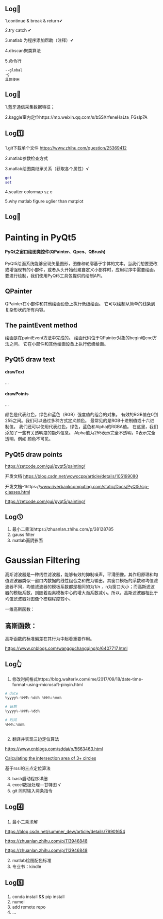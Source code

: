 ## Log📍

1.continue  & break & return✔

2.try catch ✔

3.matlab 为程序添加帮助（注释）✔

4.dbscan聚类算法

5.命令行

```
--global 
-g 
具体使用
```

## Log:pineapple:

1.蓝牙通信采集数据特征；

2.kaggle室内定位https://mp.weixin.qq.com/s/bSSXrfeneHaLta_FGsIp7A



## Log:one:

1.git下载单个文件 https://www.zhihu.com/question/25369412

2.matlab参数检查方式

3.matlab绘图类继承关系（获取各个属性）√

```matlab
get
set
```

4.scatter colormap sz c

5.why matlab figure uglier than matplot

## Log:2nd_place_medal:



# Painting in PyQt5

#### PyQt之窗口绘图类控件(QPainter、Qpen、QBrush)

PyQt5绘画系统能够呈现矢量图形，图像和轮廓基于字体的文本。当我们想要更改或增强现有的小部件，或者从头开始创建自定义小部件时，应用程序中需要绘画。 要进行绘制，我们使用PyQt5工具包提供的绘制API。 



## QPainter

 QPainter在小部件和其他绘画设备上执行低级绘画。 它可以绘制从简单的线条到复杂形状的所有内容。

## The paintEvent method

绘画是在paintEvent方法中完成的。 绘画代码位于QPainter对象的begin和end方法之间。 它在小部件和其他绘画设备上执行低级绘画。 

## PyQt5 draw text

#### drawText

...

#### drawPoints

...



颜色是代表红色，绿色和蓝色（RGB）强度值的组合的对象。 有效的RGB值在0到255之间。我们可以通过多种方式定义颜色。 最常见的是RGB十进制值或十六进制值。 我们还可以使用代表红色，绿色，蓝色和Alpha的RGBA值。 在这里，我们添加了一些有关透明度的额外信息。 Alpha值为255表示完全不透明，0表示完全透明，例如 颜色不可见。 



## PyQt5 draw points



https://zetcode.com/gui/pyqt5/painting/

开发文档 https://blog.csdn.net/wowocpp/article/details/105199080

开发文档-1https://www.riverbankcomputing.com/static/Docs/PyQt5/sip-classes.html

https://zetcode.com/gui/pyqt5/painting/

## Log:kissing:

1. 最小二乘法https://zhuanlan.zhihu.com/p/38128785
2. gauss filter 
3. matlab画阴影面 



# Gaussian Filtering

高斯滤波器是一种线性滤波器，能够有效的抑制噪声，平滑图像。其作用原理和均值滤波器类似—窗口内数据的线性组合之和做为输出。其窗口模板的系数和均值滤波器不同，均值滤波器的模板系数都是相同的为$1/n$ ，n为窗口大小；而高斯滤波器的模板系数，则随着距离模板中心的增大而系数减小。所以，高斯滤波器相比于均值滤波器对图像个模糊程度较小。

一维高斯函数：



## 高斯函数：

高斯函数的标准偏差在其行为中起着重要作用。





https://www.cnblogs.com/wangguchangqing/p/6407717.html

## Log:point_up_2:

1. 修改时间格式https://blog.walterlv.com/ime/2017/09/18/date-time-format-using-microsoft-pinyin.html

```python
# date
%yyyy%-%MM%-%dd% %HH%:%mm%

# 日期
%yyyy%-%MM%-%dd%

# 时间
%HH%:%mm%
 
```

2. 翻译并实现三边定位算法

https://www.cnblogs.com/sddai/p/5663463.html

[Calculating the intersection area of 3+ circles](http://www.benfrederickson.com/calculating-the-intersection-of-3-or-more-circles/)

基于rssi的三点定位算法

3. bash启动程序详细
4. excel数据处理—甘特图 √
5. git 同时输入两条指令



## Log:four:

1. 最小二乘求解

https://blog.csdn.net/summer_dew/article/details/79901654

https://zhuanlan.zhihu.com/p/113946848

https://zhuanlan.zhihu.com/p/113946848

2.  matlab绘图配色标准
3. 专业书：kindle



## Log:five:

1. conda install && pip install
2. numel
3. add remote repo
4. ...

